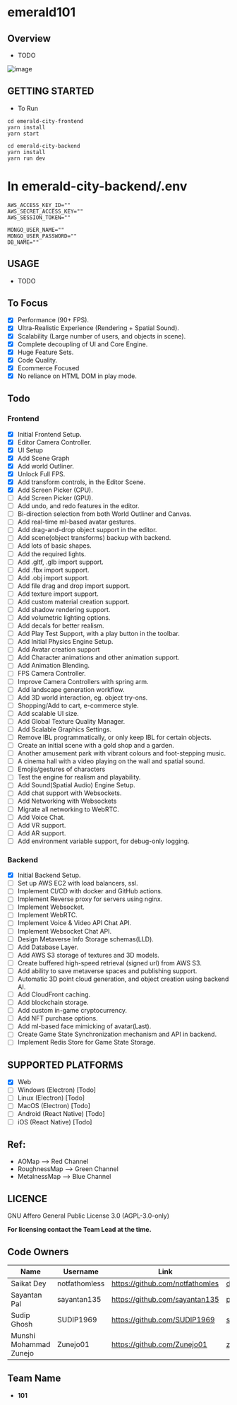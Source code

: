 # emerald101

## Overview

- TODO

![image](https://user-images.githubusercontent.com/57017288/182046832-e801c664-83f8-4cd2-ae0f-f016687042e5.png)

## GETTING STARTED

- To Run

```
cd emerald-city-frontend
yarn install
yarn start

cd emerald-city-backend
yarn install
yarn run dev
```

# In emerald-city-backend/.env

```
AWS_ACCESS_KEY_ID=""
AWS_SECRET_ACCESS_KEY=""
AWS_SESSION_TOKEN=""

MONGO_USER_NAME=""
MONGO_USER_PASSWORD=""
DB_NAME=""

```

## USAGE

- TODO

## To Focus

- [x] Performance (90+ FPS).
- [x] Ultra-Realistic Experience (Rendering + Spatial Sound).
- [x] Scalability (Large number of users, and objects in scene).
- [x] Complete decoupling of UI and Core Engine.
- [x] Huge Feature Sets.
- [x] Code Quality.
- [x] Ecommerce Focused
- [x] No reliance on HTML DOM in play mode.

## Todo

### Frontend

- [x] Initial Frontend Setup.
- [x] Editor Camera Controller.
- [x] UI Setup
- [x] Add Scene Graph
- [x] Add world Outliner.
- [x] Unlock Full FPS.
- [x] Add transform controls, in the Editor Scene.
- [x] Add Screen Picker (CPU).
- [ ] Add Screen Picker (GPU).
- [ ] Add undo, and redo features in the editor.
- [ ] Bi-direction selection from both World Outliner and Canvas.
- [ ] Add real-time ml-based avatar gestures.
- [ ] Add drag-and-drop object support in the editor.
- [ ] Add scene(object transforms) backup with backend.
- [ ] Add lots of basic shapes.
- [ ] Add the required lights.
- [ ] Add .gltf, .glb import support.
- [ ] Add .fbx import support.
- [ ] Add .obj import support.
- [ ] Add file drag and drop import support.
- [ ] Add texture import support.
- [ ] Add custom material creation support.
- [ ] Add shadow rendering support.
- [ ] Add volumetric lighting options.
- [ ] Add decals for better realism.
- [ ] Add Play Test Support, with a play button in the toolbar.
- [ ] Add Initial Physics Engine Setup.
- [ ] Add Avatar creation support
- [ ] Add Character animations and other animation support.
- [ ] Add Animation Blending.
- [ ] FPS Camera Controller.
- [ ] Improve Camera Controllers with spring arm.
- [ ] Add landscape generation workflow.
- [ ] Add 3D world interaction, eg. object try-ons.
- [ ] Shopping/Add to cart, e-commerce style.
- [ ] Add scalable UI size.
- [ ] Add Global Texture Quality Manager.
- [ ] Add Scalable Graphics Settings.
- [ ] Remove IBL programmatically, or only keep IBL for certain objects.
- [ ] Create an initial scene with a gold shop and a garden.
- [ ] Another amusement park with vibrant colours and foot-stepping music.
- [ ] A cinema hall with a video playing on the wall and spatial sound.
- [ ] Emojis/gestures of characters
- [ ] Test the engine for realism and playability.
- [ ] Add Sound(Spatial Audio) Engine Setup.
- [ ] Add chat support with Websockets.
- [ ] Add Networking with Websockets
- [ ] Migrate all networking to WebRTC.
- [ ] Add Voice Chat.
- [ ] Add VR support.
- [ ] Add AR support.
- [ ] Add environment variable support, for debug-only logging.

### Backend

- [x] Initial Backend Setup.
- [ ] Set up AWS EC2 with load balancers, ssl.
- [ ] Implement CI/CD with docker and GitHub actions.
- [ ] Implement Reverse proxy for servers using nginx.
- [ ] Implement Websocket.
- [ ] Implement WebRTC.
- [ ] Implement Voice & Video API Chat API.
- [ ] Implement Websocket Chat API.
- [ ] Design Metaverse Info Storage schemas(LLD).
- [ ] Add Database Layer.
- [ ] Add AWS S3 storage of textures and 3D models.
- [ ] Create buffered high-speed retrieval (signed url) from AWS S3.
- [ ] Add ability to save metaverse spaces and publishing support.
- [ ] Automatic 3D point cloud generation, and object creation using backend AI.
- [ ] Add CloudFront caching.
- [ ] Add blockchain storage.
- [ ] Add custom in-game cryptocurrency.
- [ ] Add NFT purchase options.
- [ ] Add ml-based face mimicking of avatar(Last).
- [ ] Create Game State Synchronization mechanism and API in backend.
- [ ] Implement Redis Store for Game State Storage.

## SUPPORTED PLATFORMS

- [x] Web
- [ ] Windows (Electron) [Todo]
- [ ] Linux (Electron) [Todo]
- [ ] MacOS (Electron) [Todo]
- [ ] Android (React Native) [Todo]
- [ ] iOS (React Native) [Todo]

## Ref:

- AOMap --> Red Channel
- RoughnessMap --> Green Channel
- MetalnessMap --> Blue Channel

## LICENCE

GNU Affero General Public License 3.0 (AGPL-3.0-only)

**For licensing contact the Team Lead at the time.**

## Code Owners

| Name                   | Username      | Link                            | Email                      |
| ---------------------- | ------------- | ------------------------------- | -------------------------- |
| Saikat Dey             | notfathomless | https://github.com/notfathomles | digonto.pvt.2021@gmail.com |
| Sayantan Pal           | sayantan135   | https://github.com/sayantan135  | palsayantan2002@gmail.com  |
| Sudip Ghosh            | SUDIP1969     | https://github.com/SUDIP1969    | sudip.leo07@gmail.com      |
| Munshi Mohammad Zunejo | Zunejo01      | https://github.com/Zunejo01     | zunejo2001@gmail.com       |

## Team Name

- **101**
